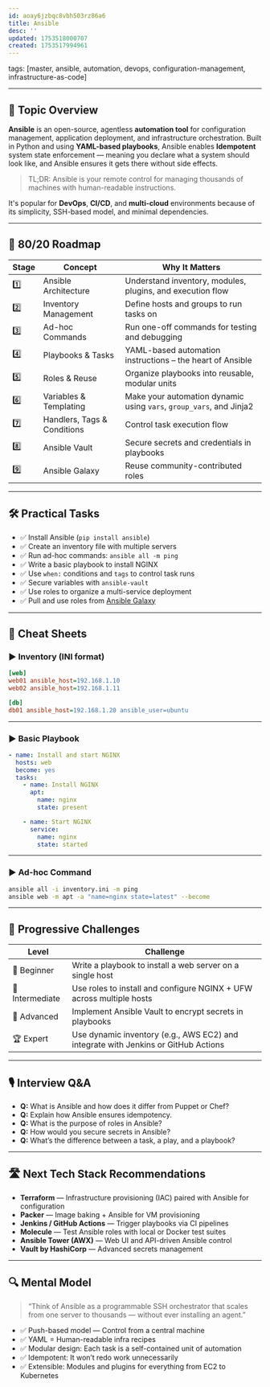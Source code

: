 ```yaml
---
id: aoay6jzbqc8vbh503rz86a6
title: Ansible
desc: ''
updated: 1753518000707
created: 1753517994961
---
```

tags: [master, ansible, automation, devops, configuration-management, infrastructure-as-code]

---

## 📌 Topic Overview

**Ansible** is an open-source, agentless **automation tool** for configuration management, application deployment, and infrastructure orchestration. Built in Python and using **YAML-based playbooks**, Ansible enables **Idempotent** system state enforcement — meaning you declare what a system should look like, and Ansible ensures it gets there without side effects.

> TL;DR: Ansible is your remote control for managing thousands of machines with human-readable instructions.

It's popular for **DevOps**, **CI/CD**, and **multi-cloud** environments because of its simplicity, SSH-based model, and minimal dependencies.

---

## 🚀 80/20 Roadmap

| Stage | Concept                      | Why It Matters                                                        |
|-------|------------------------------|------------------------------------------------------------------------|
| 1️⃣    | Ansible Architecture         | Understand inventory, modules, plugins, and execution flow            |
| 2️⃣    | Inventory Management         | Define hosts and groups to run tasks on                               |
| 3️⃣    | Ad-hoc Commands              | Run one-off commands for testing and debugging                        |
| 4️⃣    | Playbooks & Tasks            | YAML-based automation instructions – the heart of Ansible             |
| 5️⃣    | Roles & Reuse                | Organize playbooks into reusable, modular units                       |
| 6️⃣    | Variables & Templating       | Make your automation dynamic using `vars`, `group_vars`, and Jinja2   |
| 7️⃣    | Handlers, Tags & Conditions | Control task execution flow                                           |
| 8️⃣    | Ansible Vault                | Secure secrets and credentials in playbooks                           |
| 9️⃣    | Ansible Galaxy               | Reuse community-contributed roles                                     |

---

## 🛠️ Practical Tasks

- ✅ Install Ansible (`pip install ansible`)  
- ✅ Create an inventory file with multiple servers  
- ✅ Run ad-hoc commands: `ansible all -m ping`  
- ✅ Write a basic playbook to install NGINX  
- ✅ Use `when:` conditions and `tags` to control task runs  
- ✅ Secure variables with `ansible-vault`  
- ✅ Use roles to organize a multi-service deployment  
- ✅ Pull and use roles from [Ansible Galaxy](https://galaxy.ansible.com)

---

## 🧾 Cheat Sheets

### ▶️ Inventory (INI format)

```ini
[web]
web01 ansible_host=192.168.1.10
web02 ansible_host=192.168.1.11

[db]
db01 ansible_host=192.168.1.20 ansible_user=ubuntu
````

---

### ▶️ Basic Playbook

```yaml
- name: Install and start NGINX
  hosts: web
  become: yes
  tasks:
    - name: Install NGINX
      apt:
        name: nginx
        state: present

    - name: Start NGINX
      service:
        name: nginx
        state: started
```

---

### ▶️ Ad-hoc Command

```bash
ansible all -i inventory.ini -m ping
ansible web -m apt -a "name=nginx state=latest" --become
```

---

## 🎯 Progressive Challenges

| Level           | Challenge                                                                          |
| --------------- | ---------------------------------------------------------------------------------- |
| 🥉 Beginner     | Write a playbook to install a web server on a single host                          |
| 🥈 Intermediate | Use roles to install and configure NGINX + UFW across multiple hosts               |
| 🥇 Advanced     | Implement Ansible Vault to encrypt secrets in playbooks                            |
| 🏆 Expert       | Use dynamic inventory (e.g., AWS EC2) and integrate with Jenkins or GitHub Actions |

---

## 🎙️ Interview Q\&A

* **Q:** What is Ansible and how does it differ from Puppet or Chef?
* **Q:** Explain how Ansible ensures idempotency.
* **Q:** What is the purpose of roles in Ansible?
* **Q:** How would you secure secrets in Ansible?
* **Q:** What’s the difference between a task, a play, and a playbook?

---

## 🛣️ Next Tech Stack Recommendations

* **Terraform** — Infrastructure provisioning (IAC) paired with Ansible for configuration
* **Packer** — Image baking + Ansible for VM provisioning
* **Jenkins / GitHub Actions** — Trigger playbooks via CI pipelines
* **Molecule** — Test Ansible roles with local or Docker test suites
* **Ansible Tower (AWX)** — Web UI and API-driven Ansible control
* **Vault by HashiCorp** — Advanced secrets management

---

## 🔍 Mental Model

> “Think of Ansible as a programmable SSH orchestrator that scales from one server to thousands — without ever installing an agent.”

* ✅ Push-based model — Control from a central machine
* ✅ YAML = Human-readable infra recipes
* ✅ Modular design: Each task is a self-contained unit of automation
* ✅ Idempotent: It won’t redo work unnecessarily
* ✅ Extensible: Modules and plugins for everything from EC2 to Kubernetes
